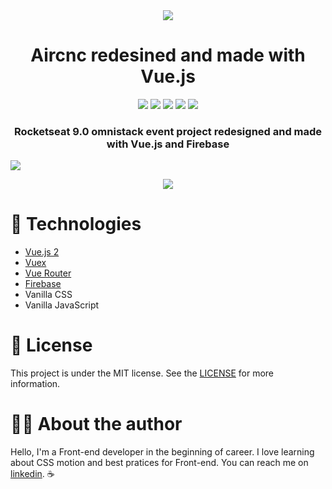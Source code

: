 <div align="center">
  <img src="https://res.cloudinary.com/dvqyekc0s/image/upload/v1628552646/aircnc_ayxpkx.svg">

# Aircnc redesined and made with Vue.js

</div>

<div align="center">
  <img src="https://img.shields.io/static/v1?label=vue.js&message=frontend&style=for-the-badge&logo=vue.js&color=41b883&labelColor=34495e">
  <img src="https://img.shields.io/static/v1?label=firebase&message=backend&style=for-the-badge&logo=firebase&color=ffcb2c&labelColor=34495e">
  <img src="https://img.shields.io/github/repo-size/erickmachado/aircnc?style=for-the-badge&labelColor=34495e">
  <img src="https://img.shields.io/github/last-commit/erickmachado/aircnc?style=for-the-badge&color=blue&labelColor=34495e">
  <img src="https://img.shields.io/github/languages/top/erickmachado/aircnc?style=for-the-badge&labelColor=34495e">
</div>

<div align="center">
  <h3>Rocketseat 9.0 omnistack event project redesigned and made with Vue.js and Firebase</h3>
</div>

<img align="center" src="https://res.cloudinary.com/dvqyekc0s/image/upload/v1628552603/browser_bh9o8r.png">

<p align="center">
  <a href="https://vue-aircnc.herokuapp.com/" target="_blank">
    <img src="https://res.cloudinary.com/dvqyekc0s/image/upload/v1628554469/button_xctr22.svg">
  </a>
</p>

# :rocket: Technologies

- [Vue.js 2](https://vuejs.org/)
- [Vuex](https://vuex.vuejs.org/)
- [Vue Router](https://router.vuejs.org/)
- [Firebase](https://firebase.google.com)
- Vanilla CSS
- Vanilla JavaScript

# :memo: License

This project is under the MIT license. See the [LICENSE](https://opensource.org/licenses/MIT) for more information.

# :astronaut: About the author

Hello, I'm a Front-end developer in the beginning of career. I love learning about CSS motion and best pratices for Front-end. You can reach me on [linkedin](https://www.linkedin.com/in/erickgsantos/). :coffee:
